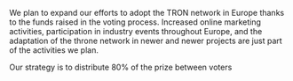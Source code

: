 We plan to expand our efforts to adopt the TRON network in Europe thanks to the funds raised in the voting process. Increased online marketing activities, participation in industry events throughout Europe, and the adaptation of the throne network in newer and newer projects are just part of the activities we plan.

Our strategy is to distribute 80% of the prize between voters
